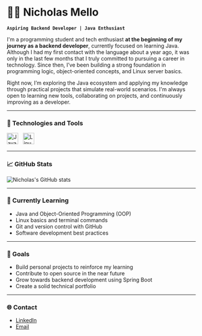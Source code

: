 # 👨‍💻 Nicholas Mello

**`Aspiring Backend Developer | Java Enthusiast`**

I'm a programming student and tech enthusiast **at the beginning of my journey as a backend developer**, currently focused on learning Java. Although I had my first contact with the language about a year ago, it was only in the last few months that I truly committed to pursuing a career in technology. Since then, I’ve been building a strong foundation in programming logic, object-oriented concepts, and Linux server basics.

Right now, I’m exploring the Java ecosystem and applying my knowledge through practical projects that simulate real-world scenarios. I'm always open to learning new tools, collaborating on projects, and continuously improving as a developer.

---

### 🧰 Technologies and Tools

<img align="left" alt="Java" width="30px" style="padding-right:10px;" src="https://cdn.jsdelivr.net/gh/devicons/devicon/icons/java/java-original.svg"/>
<img align="left" alt="Linux" width="30px" style="padding-right:10px;" src="https://cdn.jsdelivr.net/gh/devicons/devicon/icons/linux/linux-original.svg" />
<br />
<br />

---

### 📈 GitHub Stats

![Nicholas's GitHub stats](https://github-readme-stats.vercel.app/api?username=NicholasRMello&show_icons=true&theme=tokyonight)

---

### 🚀 Currently Learning

- Java and Object-Oriented Programming (OOP)
- Linux basics and terminal commands
- Git and version control with GitHub
- Software development best practices

---

### 🎯 Goals

- Build personal projects to reinforce my learning
- Contribute to open source in the near future
- Grow towards backend development using Spring Boot
- Create a solid technical portfolio

---

### 🌐 Contact

- [LinkedIn](https://www.linkedin.com/in/nicholasrmello/)
- [Email](mailto:nicholasrodriguesmello@hotmail.com)
